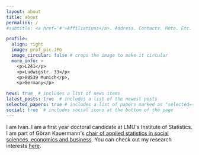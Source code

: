 ```yaml
---
layout: about
title: about
permalink: /
#subtitle: <a href='#'>Affiliations</a>. Address. Contacts. Moto. Etc.

profile:
  align: right
  image: prof_pic.JPG
  image_circular: false # crops the image to make it circular
  more_info: >
    <p>L241</p>
    <p>Ludwigstr. 33</p> 
    <p>80539 Munich</p>,
    <p>Germany</p>

news: true  # includes a list of news items
latest_posts: true  # includes a list of the newest posts
selected_papers: true # includes a list of papers marked as "selected={true}"
social: true  # includes social icons at the bottom of the page
---
```


I am Ivan. I am a first year doctoral candidate at LMU's Institute of Statistics. I am part of Göran Kauermann's [chair of applied statistics in social sciences, economics and business](https://www.en.wisostat.statistik.uni-muenchen.de/index.html). You can check out my research interests [here](/al-folio/cv/#academic-interests/).
